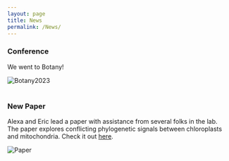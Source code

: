 ```yaml
---
layout: page
title: News
permalink: /News/
---
```



### Conference

We went to Botany!

![Botany2023](https://walkerlab-uic.github.io/pictures/LabBotany.jpg)
<br>
<br>
### New Paper

Alexa and Eric lead a paper with assistance from several folks in the lab. The paper explores conflicting phylogenetic signals between chloroplasts and mitochondria. Check it out [here]( https://www.frontiersin.org/articles/10.3389/fpls.2023.1125107/full).

![Paper](https://walkerlab-uic.github.io/pictures/AlexaAndEricPaper.jpeg)